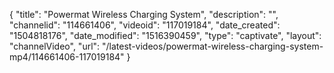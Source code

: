{
    "title": "Powermat Wireless Charging System",
    "description": "",
    "channelid": "114661406",
    "videoid": "117019184",
    "date_created": "1504818176",
    "date_modified": "1516390459",
    "type": "captivate",
    "layout": "channelVideo",
    "url": "\/latest-videos\/powermat-wireless-charging-system-mp4\/114661406-117019184"
}